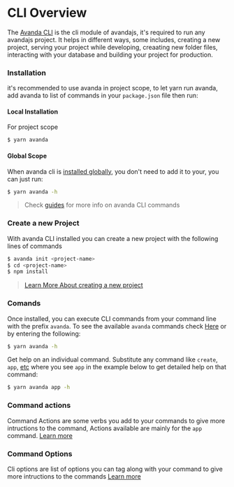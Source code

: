 

# CLI Overview

The [Avanda CLI](https://github.com/avandajs/cli) is the cli module of avandajs, it's required to run any avandajs project. It helps in different ways, some includes, creating a new project, serving your project while developing, creaating new folder files, interacting with your database and building your project for production.  

### Installation
it's recommended to use avanda in project scope, to let yarn run avanda, add avanda to list of commands in your `package.json` file then run:

#### Local Installation
For project scope


```bash
$ yarn avanda
```
#### Global Scope
When avanda cli is [installed globally](/getting-started/quick-start#setup), you don't need to add it to your, you can just run:


```bash
$ yarn avanda -h
```
> Check [guides](/components/avanda-cli/guide#commands) for more info on avanda CLI commands




### Create a new Project

With avanda CLI installed you can create a new project with the following lines of commands

```bash
$ avanda init <project-name>
$ cd <project-name>
$ npm install
```

> [Learn More About creating a new project](/getting-started/quick-start)


### Comands

Once installed, you can execute CLI commands from your command line with the prefix `avanda`. To see the available `avanda` commands check [Here](/components/avanda-cli/guide##commands) or by entering the following:

```bash
$ yarn avanda -h
```

Get help on an individual command. Substitute any command like `create`, `app`, [etc](/components/avanda-cli/guide#command-overview) where you see `app` in the example below to get detailed help on that command:

```bash
$ yarn avanda app -h
```

### Command actions

Command Actions are some verbs you add to your commands to give more intructions to the command, Actions available are mainly for the `app` command. [Learn more](/components/avanda-cli/guide#actions)

### Command Options

Cli options are list of options you can tag along with your command to give more intructions to the commands [Learn more](/components/avanda-cli/guide#actions)

